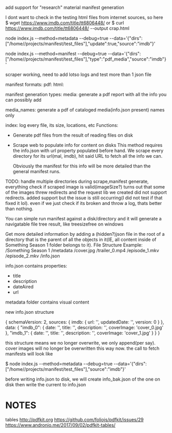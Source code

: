 add support for "research" material manifest generation

I dont want to check in the testing html files from internet sources, so here
$ wget https://www.imdb.com/title/tt6806448/
  or
$ curl https://www.imdb.com/title/tt6806448/ --output crap.html

node index.js --method=metadata --debug=true --data='{"dirs":["/home/<username>/projects/manifest/test_files"],"update":true,"source":"imdb"}'

node index.js --method=manifest --debug=true --data='{"dirs":["/home/<username>/projects/manifest/test_files"],"type":"pdf_media","source":"imdb"}'

scraper working, need to add lotso logs and test more than 1 json file

manifest formats:
  pdf:
  html:

manifest generation types:
  media:
    generate a pdf report with all the info you can possibly add

  media_names:
    generate a pdf of cataloged media(info.json present) names only

  index:
    log every file, its size, locations, etc
Functions:
  - Generate pdf files from the result of reading files on disk
  - Scrape web to populate info for content on disks
    This method requires the info.json with url property populated before hand.
    We scrape every directory for its url(mal, imdb), hit said URL to fetch all
    the info we can.

    Obviously the manifest for this info will be more detailed than the general
    manifest runs.

TODO:
  handle multiple directories during scrape,manifest generate, everything
  check if scraped image is valid(imageSize?)
    turns out that some of the images threw redirects and the request lib we
    created did not support redirects. added support but the issue is still
    occurring(I did not test if that fixed it lol). even if we just check if its
    broken and throw a log, thats better than nothing.

You can simple run manifest against a disk/directory and it will generate a
navigatable file tree result, like treesizefree on windows

Get more detailed information by adding a (hidden?)json file in the root of a
directory that is the parent of all the objects in it(IE, all content inside of
Something Season 1 folder belongs to it).
File Structure Example:
/Something Season 1
  /metadata
    /cover.jpg
    /trailer_0.mp4
  /episode_1.mkv
  /episode_2.mkv
  /info.json

info.json contains properties:
  - title
  - description
  - dateAired
  - url

metadata folder contains visual content

new info.json structure

{
  schemaVersion: 2,
  sources: {
    imdb: {
      url: '',
      updatedDate: '',
      version: 0
    }
  },
  data: {
    "imdb_0": {
      date: '',
      title: '',
      description: '',
      coverImage: 'cover_0.jpg'
    },
    "imdb_1": {
      date: '',
      title: '',
      description: '',
      coverImage: 'cover_1.jpg'
    }
  }
}

this structure means we no longer overwrite, we only append(per say). cover
images will no longer be overwritten this way now. the call to fetch manifests
will look like

$ node index.js --method=metadata --debug=true --data='{"dirs":["/home/<username>/projects/manifest/test_files"],"source":"imdb"}'

before writing info.json to disk, we will create info_bak.json of the one on
disk then write the current to info.json

# NOTES
tables
http://pdfkit.org
https://github.com/foliojs/pdfkit/issues/29
https://www.andronio.me/2017/09/02/pdfkit-tables/
